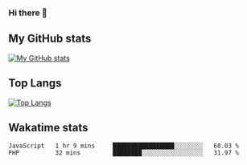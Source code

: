 ### Hi there 👋

<!--
**ixicale/ixicale** is a ✨ _special_ ✨ repository because its `README.md` (this file) appears on your GitHub profile.

Here are some ideas to get you started:

- 🔭 I’m currently working on ...
- 🌱 I’m currently learning ...
- 👯 I’m looking to collaborate on ...
- 🤔 I’m looking for help with ...
- 💬 Ask me about ...
- 📫 How to reach me: ...
- 😄 Pronouns: ...
- ⚡ Fun fact: ...
-->


## My GitHub stats

[![My GitHub stats](https://github-readme-stats.vercel.app/api?username=ixicale&show_icons=true&count_private=true&include_all_commits=true)](https://github.com/anuraghazra/github-readme-stats)

## Top Langs
[![Top Langs](https://github-readme-stats.vercel.app/api/top-langs/?username=ixicale&layout=compact&show_icons=true)](https://github.com/anuraghazra/github-readme-stats)

## Wakatime stats

<!--START_SECTION:waka-->
```text
JavaScript   1 hr 9 mins     █████████████████░░░░░░░░   68.03 % 
PHP          32 mins         ████████░░░░░░░░░░░░░░░░░   31.97 % 
```
<!--END_SECTION:waka-->
